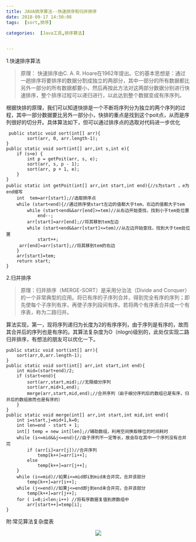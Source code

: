 ```yaml
---
title: JAVA排序算法--快速排序和归并排序  
date: 2018-09-17 14:50:08
tags:  [sort,排序]     
      
categories:  [Java工具,排序算法]       


---
```


1.快速排序算法    
>原理：  快速排序由C. A. R. Hoare在1962年提出。它的基本思想是：通过一趟排序将要排序的数据分割成独立的两部分，其中一部分的所有数据都比另外一部分的所有数据都要小，然后再按此方法对这两部分数据分别进行快速排序，整个排序过程可以递归进行，以此达到整个数据变成有序序列。

根据快排的原理，我们可以知道快排是一个不断将序列分为独立的两个序列的过程，其中一部分数据要比另外一部分小，快排的重点是找到这个poit点，从而是序列很好的切分开。具体算法如下，但可以通过排序点的选取对代码进一步优化

	 public static void sort(int[] arr){
            sort(arr, 0, arr.length-1);
    }
    public static void sort(int[] arr,int s,int e){
        if (s<e) {
            int p = getPoit(arr, s, e);
            sort(arr, s, p - 1);
            sort(arr, p + 1, e);
        }
    }
    public static int getPoit(int[] arr,int start,int end){//s为start ，e为end缩写
        int  tem=arr[start];//选取排序点
        while (start<end){//通过排序使start左边的值都大于tem，右边的值都大于tem
            while (start<end&&arr[end]>=tem)//从右边开始查找，找到小于tem处位置
                end--;
            arr[start]=arr[end];//将其移到tem左边
            while (start<end&&arr[start]<=tem)//从左边开始查找，找到大于tem处位置
                start++;
         arr[end]=arr[start];//将其移到tem的右边
        }
        arr[start]=tem;
        return start;
    }


2.归并排序   
>原理：归并排序（MERGE-SORT）是采用分治法（Divide and Conquer）的一个非常典型的应用。将已有序的子序列合并，得到完全有序的序列；即先使每个子序列有序，再使子序列段间有序。若将两个有序表合并成一个有序表，称为二路归并。    

算法实现，第一，现将序列递归为长度为2的有序序列，由于序列是有序的，故而其合并后的序列也是有序的。其算法复杂度为O（nlogn)级别的，此处仅实现二路归并排序，有想法的朋友可以优化一下。

	public static void sort(int[] arr){
        sort(arr,0,arr.length-1);
    }
    public static void sort(int[] arr,int start,int end){
        int mid=(start+end)/2;
        if (start<end){
            sort(arr,start,mid);//无限细分序列
            sort(arr,mid+1,end);
            merge(arr,start,mid,end);//合并序列（由于细分序列后的数组已是有序，归并后的数组故而也是有序的）
        }
    }
    public static void merge(int[] arr,int start,int mid,int end){
        int i=start,j=mid+1,k=0;
        int len=end - start + 1;
        int[] temp = new int[len];//辅助数组，利用空间换取移位的时间耗时
        while (i<=mid&&j<=end){//由于序列不一定等长，故会存在其中一个序列没有合并完
            if (arr[i]<arr[j])//合并序列
                temp[k++]=arr[i++];
            else
                temp[k++]=arr[j++];
        }
        while (i<=mid)//如果i<=mid即i到mid未合并完，合并该部分
            temp[k++]=arr[i++];
        while (j<=end)//如果j<=end即j到end未合并完，合并该部分
            temp[k++]=arr[j++];
        for ( i=0;i<len;i++) //将有序数据复值到原数组中
            arr[start++]=temp[i];
    }

附:常见算法复杂度表     
<center><img src="/images/timg.jpg"/> </center>


